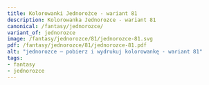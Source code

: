 ```yaml
---
title: Kolorowanki Jednorożce - wariant 81
description: Kolorowanka Jednorozce - wariant 81
canonical: /fantasy/jednorozce/
variant_of: jednorozce
image: /fantasy/jednorozce/81/jednorozce-81.svg
pdf: /fantasy/jednorozce/81/jednorozce-81.pdf
alt: "jednorozce – pobierz i wydrukuj kolorowankę - wariant 81"
tags:
- fantasy
- jednorozce
---
```

